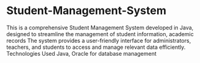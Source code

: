 # Student-Management-System
This is a comprehensive Student Management System developed in Java, designed to streamline the management of student information, academic records The system provides a user-friendly interface for administrators, teachers, and students to access and manage relevant data efficiently. Technologies Used Java, Oracle for database management
